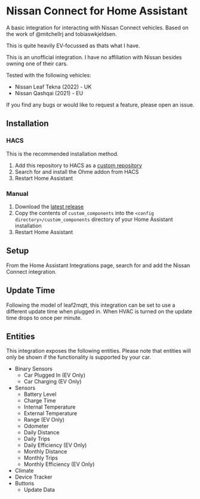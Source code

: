 # Nissan Connect for Home Assistant

A basic integration for interacting with Nissan Connect vehicles. Based on the work of @mitchellrj and tobiaswkjeldsen.

This is quite heavily EV-focussed as thats what I have.

This is an unofficial integration. I have no affiliation with Nissan besides owning one of their cars.

Tested with the following vehicles:
* Nissan Leaf Tekna (2022) - UK
* Nissan Qashqai (2021) - EU 

If you find any bugs or would like to request a feature, please open an issue.


## Installation

### HACS
This is the recommended installation method.
1. Add this repository to HACS as a [custom repository](https://hacs.xyz/docs/faq/custom_repositories)
2. Search for and install the Ohme addon from HACS
3. Restart Home Assistant

### Manual
1. Download the [latest release](https://github.com/dan-r/HomeAssistant-NissanConnect/releases)
2. Copy the contents of `custom_components` into the `<config directory>/custom_components` directory of your Home Assistant installation
3. Restart Home Assistant


## Setup
From the Home Assistant Integrations page, search for and add the Nissan Connect integration.

## Update Time
Following the model of leaf2mqtt, this integration can be set to use a different update time when plugged in. When HVAC is turned on the update time drops to once per minute.

## Entities
This integration exposes the following entities. Please note that entities will only be shown if the functionality is supported by your car.

* Binary Sensors
    * Car Plugged In (EV Only)
    * Car Charging (EV Only)
* Sensors
    * Battery Level
    * Charge Time
    * Internal Temperature
    * External Temperature
    * Range (EV Only)
    * Odometer
    * Daily Distance
    * Daily Trips
    * Daily Efficiency (EV Only)
    * Monthly Distance
    * Monthly Trips
    * Monthly Efficiency (EV Only)
* Climate
* Device Tracker
* Buttons
    * Update Data

